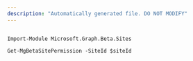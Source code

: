 ```yaml
---
description: "Automatically generated file. DO NOT MODIFY"
---
```


```powershellv2

Import-Module Microsoft.Graph.Beta.Sites

Get-MgBetaSitePermission -SiteId $siteId

```